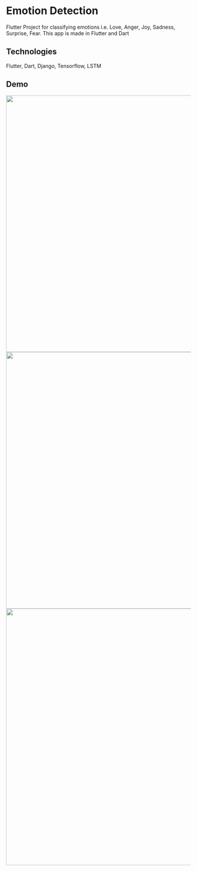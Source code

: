 # Emotion Detection

Flutter Project for classifying emotions i.e. Love, Anger, Joy, Sadness, Surprise, Fear. This app is made in Flutter and Dart

## Technologies

Flutter, Dart, Django, Tensorflow, LSTM

## Demo

<img src="https://user-images.githubusercontent.com/40589577/126349530-8630f9d6-d38b-4560-b084-f2bce40aaa70.png" height="700">
<img src="https://user-images.githubusercontent.com/40589577/126350377-a5d9706c-2f65-4561-82e9-af2f3d990192.jpg" height="700">
<img src="https://user-images.githubusercontent.com/40589577/126350477-b3d20e22-4f5e-4273-b8e8-807caab5a3fc.jpg" height="700">
